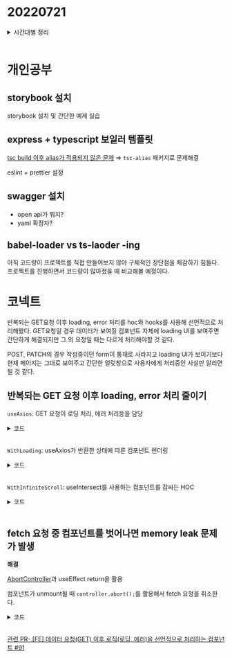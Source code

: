 # 20220721

<details>
<summary>시간대별 정리</summary>

### 오전

회고작성

### 오후

storybook 설치 및 예제 실습

이슈트래커 FE, BE 개발환경설정

### 저녁

코넥트

- hoc만들기 (WithLoading, WithInfiniteScroll)
- 반복되는 get요청 줄이기
</details>
<br>

# 개인공부

## storybook 설치

storybook 설치 및 간단한 예제 실습

## express + typescript 보일러 템플릿

[tsc build 이후 alias가 적용되지 않은 문제](https://stackoverflow.com/questions/59179787/tsc-doesnt-compile-alias-paths) ⇒ `tsc-alias` 패키지로 문제해결

eslint + prettier 설정

## **swagger 설치**

- open api가 뭐지?
- yaml 확장자?

## babel-loader vs ts-laoder -ing

아직 코드량이 프로젝트를 직접 만들어보지 않아 구체적인 장단점을 체감하기 힘들다. 프로젝트를 진행하면서 코드량이 많아졌을 때 비교해볼 예정이다.

# 코넥트

반복되는 GET요청 이후 loading, error 처리를 hoc와 hooks를 사용해 선언적으로 처리해봤다. GET요청일 경우 데이터가 보여질 컴포넌트 자체에 loading UI를 보여주면 간단하게 해결되지만 그 외 요청일 때는 다르게 처리해야할 것 같다.

POST, PATCH의 경우 작성중이던 form이 통채로 사라지고 loading UI가 보이기보다 현재 페이지는 그대로 보여주고 간단한 얼럿창으로 사용자에게 처리중인 사실만 알리면 될 것 같다.

## 반복되는 GET 요청 이후 loading, error 처리 줄이기

`useAxios`: GET 요청이 로딩 처리, 에러 처리등을 담당

  <details>
  <summary>코드</summary>

```js
import { useEffect, useState } from 'react';

const useAxios = (axiosInstance, config) => {
  const [isLoading, setIsLoading] = useState(true);
  const [error, setError] = useState({ isError: false, msg: '' });
  const [responseData, setResponseData] = useState(null);
  const [trigger, setTrigger] = useState(Date.now());

  const forceRefetch = () => {
    setTrigger(Date.now());
  };

  const resetState = () => {
    setError({ isError: false, msg: '' });
    setResponseData(null);
    setIsLoading(false);
  };

  const fetchData = async (signal) => {
    setIsLoading(true);
    try {
      const {
        status,
        data: { data },
      } = await axiosInstance({ ...config, signal });
      setResponseData(data);
    } catch (error) {
      console.error(error);
      setError({
        isError: true,
        msg: error,
      });
    } finally {
      setIsLoading(false);
    }
  };

  useEffect(() => {
    const controller = new AbortController();
    const { signal } = controller;
    resetState();
    fetchData(signal);
    return () => {
      controller.abort();
    };
  }, [trigger]);

  return [responseData, isLoading, error, forceRefetch];
};

export default useAxios;
```

</details>
<br>

`WithLoading`: useAxios가 반환한 상태에 따른 컴포넌트 렌더링

<details>
<summary>코드</summary>

```js
WithLoading.propTypes = {
  Component: PropTypes.element.isRequired,
  responseDataKey: PropTypes.string.isRequired,
  axiosInstance: PropTypes.func.isRequired,
  axiosConfig: PropTypes.object.isRequired,
  LoadingFallback: PropTypes.element.isRequired,
  ErrorFallback: PropTypes.element.isRequired,
};

export default function WithLoading({
  Component, // 데이터 요청 이후 순수한 데이터 렌더링만 담당하는 컴포넌트
  responseDataKey, // 렌더링을 담당하는 컴포넌트에서 사용할 데이터의 키 값
  axiosInstance,
  axiosConfig,
  LoadingFallback,
  ErrorFallback,
}) {
  return function Wrapper(props) {
    const [responseData, isLoading, error, forceRefetch] = useAxios(
      axiosInstance,
      axiosConfig
    );

    if (isLoading) return <LoadingFallback />;
    if (error.isError) return <ErrorFallback forceRefetch={forceRefetch} />;

    const propsWithResponseData = { ...props, [responseDataKey]: responseData };
    return <Component {...propsWithResponseData} />;
  };
}
```

</details>
<br>

`WithInfiniteScroll`: useIntersect를 사용하는 컴포넌트를 감싸는 HOC

  <details>
  <summary>코드</summary>

```js
WithInfiniteScroll.propTypes = {
  CardComponent: PropTypes.func.isRequired,
  axiosInstance: PropTypes.func.isRequired,
};

export default function WithInfiniteScroll({
  Component,
  axiosInstance,
  clickLink,
}) {
  return function Wrapper(props) {
    const [loadMoreRef, page, resetPage] = useIntersect();
    const [isLoading, setIsLoading] = useState(false);
    const [error, setError] = useState({ isError: false, msg: '' });
    const [cardList, setCardList] = useState([]);
    const IsShowLoadRef = isLoading || error.isError ? 'none' : 'block';

    const resetError = () => {
      setError({ isError: false, msg: '' });
      setCardList([]);
      setIsLoading(false);
    };

    const refetchData = async () => {
      resetError();
      window.scrollTo({ top: 0, left: 0, behavior: 'smooth' });
      resetPage();
    };

    const fetchData = async (lastPage, signal) => {
      setIsLoading(true);
      try {
        const {
          status,
          data: { data },
        } = await axiosInstance({ params: { lastPage }, signal });
        setCardList((prev) => [...prev, ...data]);
      } catch (error) {
        console.error(error);
        setError({
          isError: true,
          msg: error,
        });
      } finally {
        setIsLoading(false);
      }
    };

    useEffect(() => {
      const controller = new AbortController();
      const { signal } = controller;
      fetchData(page, signal);
      return () => {
        controller.abort();
      };
    }, [page]);

    return (
      <>
        <Component {...props} />
        {error.isError && (
          <button onClick={refetchData}>데이터 다시 요청</button>
        )}
        <div ref={loadMoreRef} style={{ display: IsShowLoadRef }}>
          {isLoading && <div>Loading...</div>}
        </div>
        <UpperButton />
      </>
    );
  };
}
```

</details>
<br>

## fetch 요청 중 컴포넌트를 벗어나면 memory leak 문제가 발생

**해결**

[AbortController](https://developer.mozilla.org/ko/docs/Web/API/AbortController)과 useEffect return을 활용

컴포넌트가 unmount될 때 `controller.abort();`를 활용해서 fetch 요청을 취소한다.

  <details>
  <summary>코드</summary>

```js
useEffect(() => {
  const controller = new AbortController();
  const { signal } = controller;
  resetState();
  fetchData(signal);
  return () => {
    controller.abort();
  };
}, []);
```

</details>
<br>

[관련 PR- [FE] 데이터 요청(GET) 이후 로직(로딩, 에러)을 선언적으로 처리하는 컴포넌트 #91](https://github.com/yulpumta-clone-team/Co-nect/pull/91)
